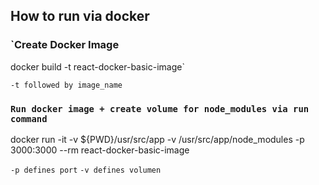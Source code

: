 
## How to run via docker

### `Create Docker Image
docker build -t react-docker-basic-image`

`-t followed by image_name`

### `Run docker image + create volume for node_modules via run command`
docker run -it -v ${PWD}/usr/src/app -v /usr/src/app/node_modules -p 3000:3000 --rm react-docker-basic-image

`-p defines port`
`-v defines volumen`